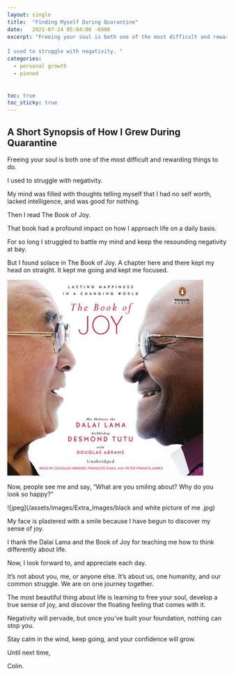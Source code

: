```yaml
---
layout: single
title:  "Finding Myself During Quarantine"
date:   2021-07-24 05:04:00 -0800
excerpt: "Freeing your soul is both one of the most difficult and rewarding things to do. 

I used to struggle with negativity. "
categories: 
  - personal growth
  - pinned 


toc: true
toc_sticky: true 
---
```


## A Short Synopsis of How I Grew During Quarantine

Freeing your soul is both one of the most difficult and rewarding things to do. 

I used to struggle with negativity. 

My mind was filled with thoughts telling myself that I had no self worth, lacked intelligence, and was good for nothing. 

 Then I read The Book of Joy. 

That book had a profound impact on how I approach life on a daily basis. 

For so long I struggled to battle my mind and keep the resounding negativity at bay. 

But I found solace in The Book of Joy. A chapter here and there kept my head on straight.  It kept me going and kept me focused.  

![jpeg](/assets/images/Extra_Images/bookofjoy.jpeg)

Now, people see me and say, “What are you smiling about? Why do you look so happy?”

![jpeg](/assets/images/Extra_Images/black and white picture of me .jpg)

My face is plastered with a smile because I have begun to discover my sense of joy. 

I thank the Dalai Lama and the Book of Joy for teaching me how to think differently about life. 

Now, I look forward to, and appreciate each day. 

It’s not about you, me, or anyone else. It’s about us, one humanity, and our common struggle. We are on one journey together. 

The most beautiful thing about life is learning to free your soul, develop a true sense of joy, and discover the floating feeling that comes with it. 

Negativity will pervade, but once you’ve built your foundation, nothing can stop you. 

Stay calm in the wind, keep going, and your confidence will grow. 

Until next time, 

Colin. 

